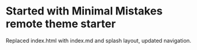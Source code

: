 # Started with Minimal Mistakes remote theme starter

Replaced index.html with index.md and splash layout, updated navigation.
